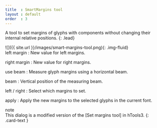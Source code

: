 ```yaml
---
title  : SmartMargins tool
layout : default
order  : 3
---
```


A tool to set margins of glyphs with components without changing their internal relative positions.
{: .lead}

<div class='row'>
<div class='col-sm-4' markdown='1'>
![]({{ site.url }}/images/smart-margins-tool.png){: .img-fluid}
</div>
<div class='col-sm-8' markdown='1'>
left margin
: New value for left margins.

right margin
: New value for right margins.

use beam
: Measure glyph margins using a horizontal beam.

beam
: Vertical position of the measuring beam.

left / right
: Select which margins to set.

apply
: Apply the new margins to the selected glyphs in the current font.
</div>
</div>

<div class="card bg-light my-3">
<div class="card-header">note</div>
<div class="card-body" markdown='1'>
This dialog is a modified version of the [Set margins tool] in hTools3.
{: .card-text }
</div>
</div>

[Set margins tool]: http://hipertipo.gitlab.io/htools3-extension/glyphs/metrics/set-margins/
